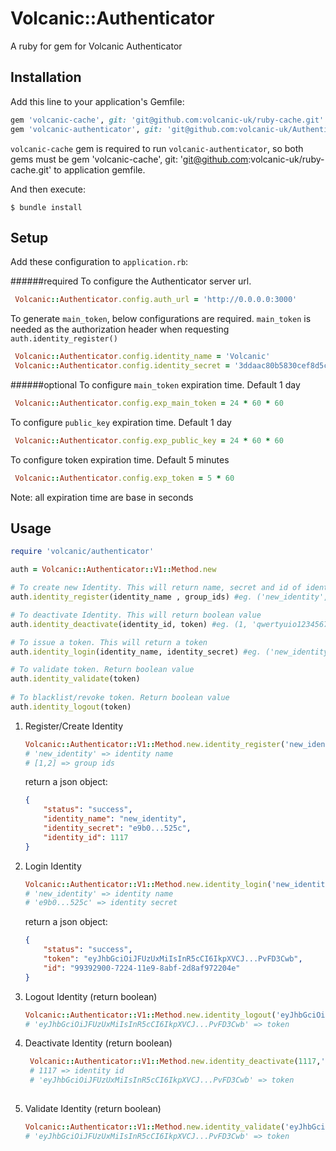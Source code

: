 # Volcanic::Authenticator

A ruby for gem for Volcanic Authenticator

## Installation

Add this line to your application's Gemfile:


```ruby
gem 'volcanic-cache', git: 'git@github.com:volcanic-uk/ruby-cache.git'
gem 'volcanic-authenticator', git: 'git@github.com:volcanic-uk/Authenticator-ruby-gem.git'
```
`volcanic-cache` gem is required to run `volcanic-authenticator`, so both gems must be gem 'volcanic-cache', git: 'git@github.com:volcanic-uk/ruby-cache.git'
 to application gemfile. 

And then execute:

    $ bundle install
    
## Setup

Add these configuration to `application.rb`:

######required
To configure the Authenticator server url.
```ruby
 Volcanic::Authenticator.config.auth_url = 'http://0.0.0.0:3000' 
```
To generate `main_token`, below configurations are required. `main_token` is needed as the authorization header when requesting `auth.identity_register()`
```ruby
 Volcanic::Authenticator.config.identity_name = 'Volcanic'
 Volcanic::Authenticator.config.identity_secret = '3ddaac80b5830cef8d5ca39d958954b3f4afbba2' 
```
######optional
To configure `main_token` expiration time. Default 1 day
```ruby
 Volcanic::Authenticator.config.exp_main_token = 24 * 60 * 60 
```

To configure `public_key` expiration time. Default 1 day
```ruby
 Volcanic::Authenticator.config.exp_public_key = 24 * 60 * 60
```

To configure token expiration time. Default 5 minutes
```ruby
 Volcanic::Authenticator.config.exp_token = 5 * 60
```

Note: all expiration time are base in seconds

## Usage

```ruby
require 'volcanic/authenticator'

auth = Volcanic::Authenticator::V1::Method.new

# To create new Identity. This will return name, secret and id of identity.
auth.identity_register(identity_name , group_ids) #eg. ('new_identity', [1,2])

# To deactivate Identity. This will return boolean value
auth.identity_deactivate(identity_id, token) #eg. (1, 'qwertyuio1234567890.Bioasdknji029837y4rb')

# To issue a token. This will return a token
auth.identity_login(identity_name, identity_secret) #eg. ('new_identity', 'qwertyuio1234567890')

# To validate token. Return boolean value
auth.identity_validate(token) 
 
# To blacklist/revoke token. Return boolean value
auth.identity_logout(token)

```

1. Register/Create Identity
    ```ruby
    Volcanic::Authenticator::V1::Method.new.identity_register('new_identity', [1,2])
    # 'new_identity' => identity name
    # [1,2] => group ids 
 
    ```
    return a json object:
    ```json
    {
        "status": "success",
        "identity_name": "new_identity",
        "identity_secret": "e9b0...525c",
        "identity_id": 1117
    }
    ```
2. Login Identity
    ```ruby
    Volcanic::Authenticator::V1::Method.new.identity_login('new_identity', 'e9b0...525c')
    # 'new_identity' => identity name
    # 'e9b0...525c' => identity secret
    ```
    return a json object:
    ```json
    {
        "status": "success",
        "token": "eyJhbGciOiJFUzUxMiIsInR5cCI6IkpXVCJ...PvFD3Cwb",
        "id": "99392900-7224-11e9-8abf-2d8af972204e"
    }
    ```
3. Logout Identity (return boolean)
    ```ruby
    Volcanic::Authenticator::V1::Method.new.identity_logout('eyJhbGciOiJFUzUxMiIsInR5cCI6IkpXVCJ...PvFD3Cwb')
    # 'eyJhbGciOiJFUzUxMiIsInR5cCI6IkpXVCJ...PvFD3Cwb' => token
    ```    
4. Deactivate Identity (return boolean)
   ```ruby
    Volcanic::Authenticator::V1::Method.new.identity_deactivate(1117,'eyJhbGciOiJFUzUxMiIsInR5cCI6IkpXVCJ...PvFD3Cwb')
    # 1117 => identity id
    # 'eyJhbGciOiJFUzUxMiIsInR5cCI6IkpXVCJ...PvFD3Cwb' => token
 
    ```    
5. Validate Identity (return boolean)
    ```ruby
    Volcanic::Authenticator::V1::Method.new.identity_validate('eyJhbGciOiJFUzUxMiIsInR5cCI6IkpXVCJ...PvFD3Cwb')
    # 'eyJhbGciOiJFUzUxMiIsInR5cCI6IkpXVCJ...PvFD3Cwb' => token
    ```


